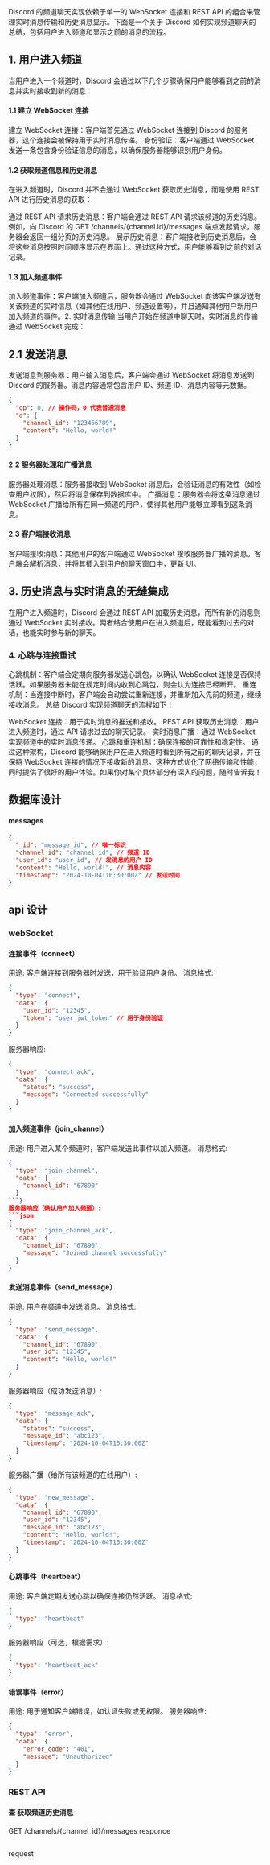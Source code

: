 Discord 的频道聊天实现依赖于单一的 WebSocket 连接和 REST API 的组合来管理实时消息传输和历史消息显示。下面是一个关于 Discord 如何实现频道聊天的总结，包括用户进入频道和显示之前的消息的流程。

## 1. 用户进入频道

当用户进入一个频道时，Discord 会通过以下几个步骤确保用户能够看到之前的消息并实时接收到新的消息：

#### 1.1 建立 WebSocket 连接

建立 WebSocket 连接：客户端首先通过 WebSocket 连接到 Discord 的服务器，这个连接会被保持用于实时消息传递。
身份验证：客户端通过 WebSocket 发送一条包含身份验证信息的消息，以确保服务器能够识别用户身份。

#### 1.2 获取频道信息和历史消息

在进入频道时，Discord 并不会通过 WebSocket 获取历史消息，而是使用 REST API 进行历史消息的获取：

通过 REST API 请求历史消息：客户端会通过 REST API 请求该频道的历史消息。例如，向 Discord 的 GET /channels/{channel.id}/messages 端点发起请求，服务器会返回一组分页的历史消息。
展示历史消息：客户端接收到历史消息后，会将这些消息按照时间顺序显示在界面上。通过这种方式，用户能够看到之前的对话记录。

#### 1.3 加入频道事件

加入频道事件：客户端加入频道后，服务器会通过 WebSocket 向该客户端发送有关该频道的实时信息（如其他在线用户、频道设置等），并且通知其他用户新用户加入频道的事件。2. 实时消息传输
当用户开始在频道中聊天时，实时消息的传输通过 WebSocket 完成：

## 2.1 发送消息

发送消息到服务器：用户输入消息后，客户端会通过 WebSocket 将消息发送到 Discord 的服务器。消息内容通常包含用户 ID、频道 ID、消息内容等元数据。

```json
{
  "op": 0, // 操作码，0 代表普通消息
  "d": {
    "channel_id": "123456789",
    "content": "Hello, world!"
  }
}
```

#### 2.2 服务器处理和广播消息

服务器处理消息：服务器接收到 WebSocket 消息后，会验证消息的有效性（如检查用户权限），然后将消息保存到数据库中。
广播消息：服务器会将这条消息通过 WebSocket 广播给所有在同一频道的用户，使得其他用户能够立即看到这条消息。

#### 2.3 客户端接收消息

客户端接收消息：其他用户的客户端通过 WebSocket 接收服务器广播的消息。客户端会解析消息，并将其插入到用户的聊天窗口中，更新 UI。

## 3. 历史消息与实时消息的无缝集成

在用户进入频道时，Discord 会通过 REST API 加载历史消息，而所有新的消息则通过 WebSocket 实时接收。两者结合使用户在进入频道后，既能看到过去的对话，也能实时参与新的聊天。

### 4. 心跳与连接重试

心跳机制：客户端会定期向服务器发送心跳包，以确认 WebSocket 连接是否保持活跃。如果服务器未能在规定时间内收到心跳包，则会认为连接已经断开。
重连机制：当连接中断时，客户端会自动尝试重新连接，并重新加入先前的频道，继续接收消息。
总结
Discord 实现频道聊天的流程如下：

WebSocket 连接：用于实时消息的推送和接收。
REST API 获取历史消息：用户进入频道时，通过 API 请求过去的聊天记录。
实时消息广播：通过 WebSocket 实现频道中的实时消息传递。
心跳和重连机制：确保连接的可靠性和稳定性。
通过这种架构，Discord 能够确保用户在进入频道时看到所有之前的聊天记录，并在保持 WebSocket 连接的情况下接收新的消息。这种方式优化了网络传输和性能，同时提供了很好的用户体验。如果你对某个具体部分有深入的问题，随时告诉我！

## 数据库设计

#### messages
```json
{
  "_id": "message_id", // 唯一标识
  "channel_id": "channel_id", // 频道 ID
  "user_id": "user_id", // 发消息的用户 ID
  "content": "Hello, world!", // 消息内容
  "timestamp": "2024-10-04T10:30:00Z" // 发送时间
}
```

## api 设计

### webSocket
#### 连接事件（connect）
用途: 客户端连接到服务器时发送，用于验证用户身份。
消息格式:
```json
{
  "type": "connect",
  "data": {
    "user_id": "12345",
    "token": "user_jwt_token" // 用于身份验证
  }
}
```
服务器响应:
```json
{
  "type": "connect_ack",
  "data": {
    "status": "success",
    "message": "Connected successfully"
  }
}
```
#### 加入频道事件（join_channel）
用途: 用户进入某个频道时，客户端发送此事件以加入频道。
消息格式:
```json
{
  "type": "join_channel",
  "data": {
    "channel_id": "67890"
  }
```}
服务器响应（确认用户加入频道）:
```json
{
  "type": "join_channel_ack",
  "data": {
    "channel_id": "67890",
    "message": "Joined channel successfully"
  }
}
```
#### 发送消息事件（send_message）

用途: 用户在频道中发送消息。
消息格式:
```json
{
  "type": "send_message",
  "data": {
    "channel_id": "67890",
    "user_id": "12345",
    "content": "Hello, world!"
  }
}
```
服务器响应（成功发送消息）:
```json
{
  "type": "message_ack",
  "data": {
    "status": "success",
    "message_id": "abc123",
    "timestamp": "2024-10-04T10:30:00Z"
  }
}
```
服务器广播（给所有该频道的在线用户）:
```json
{
  "type": "new_message",
  "data": {
    "channel_id": "67890",
    "user_id": "12345",
    "message_id": "abc123",
    "content": "Hello, world!",
    "timestamp": "2024-10-04T10:30:00Z"
  }
}
```
#### 心跳事件（heartbeat）

用途: 客户端定期发送心跳以确保连接仍然活跃。
消息格式:
```json
{
  "type": "heartbeat"
}
```
服务器响应（可选，根据需求）:
```json
{
  "type": "heartbeat_ack"
}
```
#### 错误事件（error）

用途: 用于通知客户端错误，如认证失败或无权限。
服务器响应:
```json
{
  "type": "error",
  "data": {
    "error_code": "401",
    "message": "Unauthorized"
  }
}
```

### REST API

#### 查 获取频道历史消息
GET /channels/{channel_id}/messages
responce
```json

```
request
```
```
